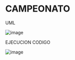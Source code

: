 # CAMPEONATO

UML

![image](https://github.com/user-attachments/assets/a8fc47f5-15c9-457d-9eb7-c7e804a27376)


EJECUCION CODIGO

![image](https://github.com/user-attachments/assets/c41cc0ae-80e6-41ae-9346-cc0b3a788a59)
